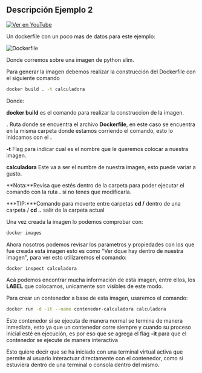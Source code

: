 ## Descripción Ejemplo 2

[![Ver en YouTube](https://img.youtube.com/vi/oUBFYVXyrg0/0.jpg)](https://www.youtube.com/watch?v=oUBFYVXyrg0)

Un dockerfile con un poco mas de datos para este ejemplo:

![Dockerfile](Dockerfile)

Donde corremos sobre una imagen de python slim.

Para generar la imagen debemos realizar la construcción del Dockerfile con el siguiente comando

   ```bash
   docker build . -t calculadora
 ```

 Donde:
 
**docker build** es el comando para realizar la construccion de la imagen.

**.** Ruta donde se encuentra el archivo **Dockerfile**, en este caso se encuentra en la misma carpeta donde estamos corriendo el comando, esto lo inidcamos con el **.**

**-t** Flag para indicar cual es el nombre que le queremos colocar a nuestra imagen.

**calculadora** Este va a ser el numbre de nuestra imagen, esto puede variar a gusto.

**Nota:**Revisa que estés dentro de la carpeta para poder ejecutar el comando con la ruta **.** si no tenes que modificarla.

***TIP:***Comando para moverte entre carpetas **cd /<nombre-del-directorio>** dentro de una carpeta / **cd ..** salir de la carpeta actual

Una vez creada la imagen lo podemos comprobar con:

   ```bash
   docker images
 ``` 

Ahora nosotros podemos revisar los parametros y propiedades con los que fue creada esta imagen esto es como "Ver dque hay dentro de nuestra imagen", para ver esto utilizaremos el comando:

   ```bash
   docker inspect calculadora
 ```

Acá podemos encontrar mucha información de esta imagen, entre ellos, los **LABEL** que colocamos, unicamente son visibles de este modo.

Para crear un contenedor a base de esta imagen, usaremos el comando:

   ```bash
   docker run -d -it --name contenedor-calculadora calculadora
 ```

Este contenedor si se ejecuta de manera normal se termina de manera inmediata, esto ya que un contenedor corre siempre y cuando su proceso inicial esté en ejecución, es por eso que se agrega el flag **-it** para que el contenedor se ejecute de manera interactiva

Esto quiere decir que se ha iniciado con una terminal virtual activa que permite al usuario interactuar directamente con el contenedor, como si estuviera dentro de una terminal o consola dentro del mismo.
